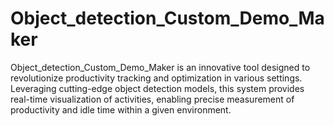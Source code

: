 # Object_detection_Custom_Demo_Maker
 Object_detection_Custom_Demo_Maker is an innovative tool designed to revolutionize productivity tracking and optimization in various settings. Leveraging cutting-edge object detection models, this system provides real-time visualization of activities, enabling precise measurement of productivity and idle time within a given environment.
